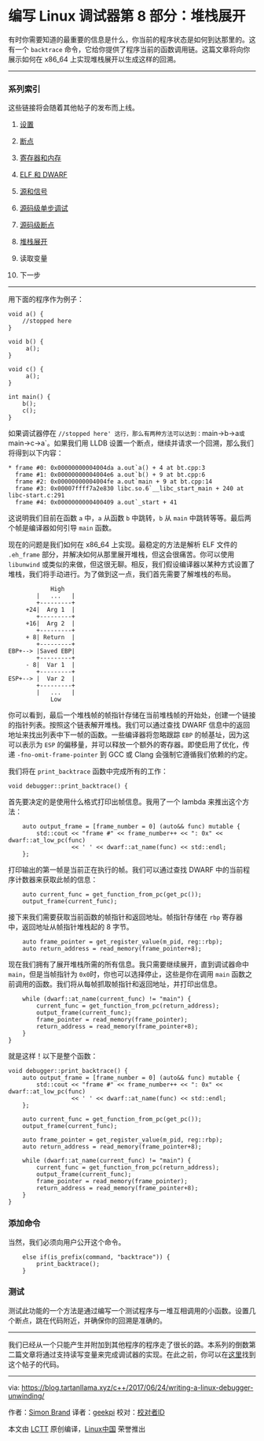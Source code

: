 编写 Linux 调试器第 8 部分：堆栈展开
============================================================ 

有时你需要知道的最重要的信息是什么，你当前的程序状态是如何到达那里的。这有一个 `backtrace` 命令，它给你提供了程序当前的函数调用链。这篇文章将向你展示如何在 x86_64 上实现堆栈展开以生成这样的回溯。


* * *

### 系列索引

这些链接将会随着其他帖子的发布而上线。

1.  [设置][1]

2.  [断点][2]

3.  [寄存器和内存][3]

4.  [ELF 和 DWARF][4]

5.  [源和信号][5]

6.  [源码级单步调试][6]

7.  [源码级断点][7]

8.  [堆栈展开][8]

9.  读取变量

10.  下一步

* * *

用下面的程序作为例子：

```
void a() {
    //stopped here
}

void b() {
     a();
}

void c() {
     a();
}

int main() {
    b();
    c();
}
```

如果调试器停在 `//stopped here' 这行，那么有两种方法可以达到：`main->b->a` 或 `main->c->a`。如果我们用 LLDB 设置一个断点，继续并请求一个回溯，那么我们将得到以下内容：

```
* frame #0: 0x00000000004004da a.out`a() + 4 at bt.cpp:3
  frame #1: 0x00000000004004e6 a.out`b() + 9 at bt.cpp:6
  frame #2: 0x00000000004004fe a.out`main + 9 at bt.cpp:14
  frame #3: 0x00007ffff7a2e830 libc.so.6`__libc_start_main + 240 at libc-start.c:291
  frame #4: 0x0000000000400409 a.out`_start + 41

```

这说明我们目前在函数 `a` 中，`a` 从函数 `b` 中跳转，`b` 从 `main` 中跳转等等。最后两个帧是编译器如何引导 `main` 函数。

现在的问题是我们如何在 x86_64 上实现。最稳定的方法是解析 ELF 文件的 `.eh_frame` 部分，并解决如何从那里展开堆栈，但这会很痛苦。你可以使用 `libunwind` 或类似的来做，但这很无聊。相反，我们假设编译器以某种方式设置了堆栈，我们将手动进行。为了做到这一点，我们首先需要了解堆栈的布局。

```
            High
        |   ...   |
        +---------+
     +24|  Arg 1  |
        +---------+
     +16|  Arg 2  |
        +---------+
     + 8| Return  |
        +---------+
EBP+--> |Saved EBP|
        +---------+
     - 8|  Var 1  |
        +---------+
ESP+--> |  Var 2  |
        +---------+
        |   ...   |
            Low

```

你可以看到，最后一个堆栈帧的帧指针存储在当前堆栈帧的开始处，创建一个链接的指针列表。按照这个链表解开堆栈。我们可以通过查找 DWARF 信息中的返回地址来找出列表中下一帧的函数。一些编译器将忽略跟踪 `EBP` 的帧基址，因为这可以表示为 `ESP` 的偏移量，并可以释放一个额外的寄存器。即使启用了优化，传递 `-fno-omit-frame-pointer` 到 GCC 或 Clang 会强制它遵循我们依赖的约定。

我们将在 `print_backtrace` 函数中完成所有的工作：

```
void debugger::print_backtrace() {
```

首先要决定的是使用什么格式打印出帧信息。我用了一个 lambda 来推出这个方法：

```
    auto output_frame = [frame_number = 0] (auto&& func) mutable {
        std::cout << "frame #" << frame_number++ << ": 0x" << dwarf::at_low_pc(func)
                  << ' ' << dwarf::at_name(func) << std::endl;
    };
```

打印输出的第一帧是当前正在执行的帧。我们可以通过查找 DWARF 中的当前程序计数器来获取此帧的信息：

```
    auto current_func = get_function_from_pc(get_pc());
    output_frame(current_func);
```

接下来我们需要获取当前函数的帧指针和返回地址。帧指针存储在 `rbp` 寄存器中，返回地址从帧指针堆栈起的 8 字节。

```
    auto frame_pointer = get_register_value(m_pid, reg::rbp);
    auto return_address = read_memory(frame_pointer+8);
```

现在我们拥有了展开堆栈所需的所有信息。我只需要继续展开，直到调试器命中 `main`，但是当帧指针为 `0x0`时，你也可以选择停止，这些是你在调用 `main` 函数之前调用的函数。我们将从每帧抓取帧指针和返回地址，并打印出信息。

```
    while (dwarf::at_name(current_func) != "main") {
        current_func = get_function_from_pc(return_address);
        output_frame(current_func);
        frame_pointer = read_memory(frame_pointer);
        return_address = read_memory(frame_pointer+8);
    }
}
```

就是这样！以下是整个函数：

```
void debugger::print_backtrace() {
    auto output_frame = [frame_number = 0] (auto&& func) mutable {
        std::cout << "frame #" << frame_number++ << ": 0x" << dwarf::at_low_pc(func)
                  << ' ' << dwarf::at_name(func) << std::endl;
    };

    auto current_func = get_function_from_pc(get_pc());
    output_frame(current_func);

    auto frame_pointer = get_register_value(m_pid, reg::rbp);
    auto return_address = read_memory(frame_pointer+8);

    while (dwarf::at_name(current_func) != "main") {
        current_func = get_function_from_pc(return_address);
        output_frame(current_func);
        frame_pointer = read_memory(frame_pointer);
        return_address = read_memory(frame_pointer+8);
    }
}
```

### 添加命令

当然，我们必须向用户公开这个命令。

```
    else if(is_prefix(command, "backtrace")) {
        print_backtrace();
    }
```

### 测试

测试此功能的一个方法是通过编写一个测试程序与一堆互相调用的小函数。设置几个断点，跳在代码附近，并确保你的回溯是准确的。

* * *

我们已经从一个只能产生并附加到其他程序的程序走了很长的路。本系列的倒数第二篇文章将通过支持读写变量来完成调试器的实现。在此之前，你可以在[这里][9]找到这个帖子的代码。

--------------------------------------------------------------------------------

via: https://blog.tartanllama.xyz/c++/2017/06/24/writing-a-linux-debugger-unwinding/

作者：[Simon Brand][a]
译者：[geekpi](https://github.com/geekpi)
校对：[校对者ID](https://github.com/校对者ID)

本文由 [LCTT](https://github.com/LCTT/TranslateProject) 原创编译，[Linux中国](https://linux.cn/) 荣誉推出

[a]:https://twitter.com/TartanLlama
[1]:https://blog.tartanllama.xyz/c++/2017/03/21/writing-a-linux-debugger-setup/
[2]:https://blog.tartanllama.xyz/c++/2017/03/24/writing-a-linux-debugger-breakpoints/
[3]:https://blog.tartanllama.xyz/c++/2017/03/31/writing-a-linux-debugger-registers/
[4]:https://blog.tartanllama.xyz/c++/2017/04/05/writing-a-linux-debugger-elf-dwarf/
[5]:https://blog.tartanllama.xyz/c++/2017/04/24/writing-a-linux-debugger-source-signal/
[6]:https://blog.tartanllama.xyz/c++/2017/05/06/writing-a-linux-debugger-dwarf-step/
[7]:https://blog.tartanllama.xyz/c++/2017/06/19/writing-a-linux-debugger-source-break/
[8]:https://blog.tartanllama.xyz/c++/2017/06/24/writing-a-linux-debugger-unwinding/
[9]:https://github.com/TartanLlama/minidbg/tree/tut_unwind
